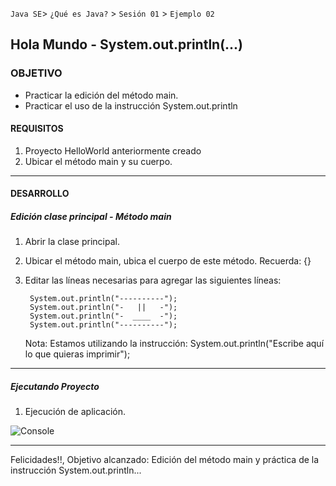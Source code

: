 `Java SE`> `¿Qué es Java?` > `Sesión 01` > `Ejemplo 02`

## Hola Mundo - System.out.println(...)

### OBJETIVO

- Practicar la edición del método main.
- Practicar el uso de la instrucción System.out.println

#### REQUISITOS

1. Proyecto HelloWorld anteriormente creado
2. Ubicar el método main y su cuerpo.

<hr>

#### DESARROLLO

##### Edición clase principal - Método main

1. Abrir la clase principal.
2. Ubicar el método main, ubica el cuerpo de este método. Recuerda: {}
3. Editar las líneas necesarias para agregar las siguientes líneas:

        System.out.println("----------");
        System.out.println("-   ||   -");
        System.out.println("-  ____  -");
        System.out.println("----------");
        
   Nota: Estamos utilizando la instrucción: System.out.println("Escribe aquí lo que quieras imprimir");

<hr>

##### Ejecutando Proyecto

1. Ejecución de aplicación. 
   
![Console](https://user-images.githubusercontent.com/56565204/66884729-b65a9280-ef97-11e9-8652-07622b83aca2.png)

<hr> 

Felicidades!!, Objetivo alcanzado: Edición del método main y práctica de la instrucción System.out.println...
